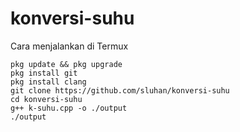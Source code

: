 # konversi-suhu

Cara menjalankan di Termux
```
pkg update && pkg upgrade
pkg install git
pkg install clang
git clone https://github.com/sluhan/konversi-suhu
cd konversi-suhu
g++ k-suhu.cpp -o ./output
./output
```
